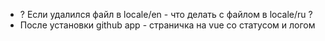 * ? Если удалился файл в locale/en - что делать с файлом в locale/ru ?
* После установки github app - страничка на vue со статусом и логом
